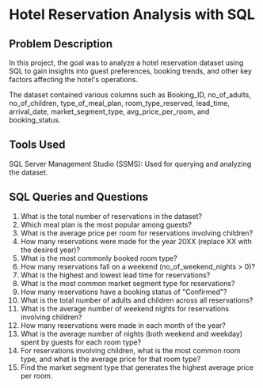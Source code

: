 # Hotel Reservation Analysis with SQL

## Problem Description
In this project, the goal was to analyze a hotel reservation dataset using SQL to gain insights into guest preferences, booking trends, and other key factors affecting the hotel's operations. 

The dataset contained various columns such as Booking_ID, no_of_adults, no_of_children, type_of_meal_plan, room_type_reserved, lead_time, arrival_date, market_segment_type, avg_price_per_room, and booking_status.

## Tools Used
SQL Server Management Studio (SSMS): Used for querying and analyzing the dataset.

## SQL Queries and Questions
1. What is the total number of reservations in the dataset?
2. Which meal plan is the most popular among guests?
3. What is the average price per room for reservations involving children?
4. How many reservations were made for the year 20XX (replace XX with the desired year)?
5. What is the most commonly booked room type?
6. How many reservations fall on a weekend (no_of_weekend_nights > 0)?
7. What is the highest and lowest lead time for reservations?
8. What is the most common market segment type for reservations?
9. How many reservations have a booking status of "Confirmed"?
10. What is the total number of adults and children across all reservations?
11. What is the average number of weekend nights for reservations involving children?
12. How many reservations were made in each month of the year?
13. What is the average number of nights (both weekend and weekday) spent by guests for each room type?
14. For reservations involving children, what is the most common room type, and what is the average price for that room type?
15. Find the market segment type that generates the highest average price per room.
